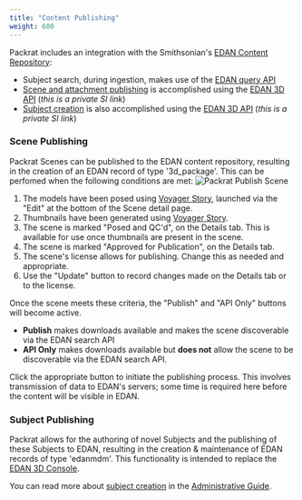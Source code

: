 ```yaml
---
title: "Content Publishing"
weight: 600
---
```


Packrat includes an integration with the Smithsonian's [EDAN Content Repository](http://edan.si.edu/openaccess/docs/):
* Subject search, during ingestion, makes use of the [EDAN query API](http://edan.si.edu/openaccess/apidocs/)
* [Scene and attachment publishing](#scene-publishing) is accomplished using the [EDAN 3D API](http://dev.3d.api.si.edu/apidocs/) (*this is a private SI link*)
* [Subject creation](../../admin#subjects) is also accomplished using the [EDAN 3D API](http://dev.3d.api.si.edu/apidocs/) (*this is a private SI link*)

### Scene Publishing
Packrat Scenes can be published to the EDAN content repository, resulting in the creation of an EDAN record of type '3d_package'. This can be perfomed when the following conditions are met:
![Packrat Publish Scene](/dpo-packrat/images/packrat-publish-scene.png "Packrat Publish Scene")   
1. The models have been posed using [Voyager Story](../voyager#pose), launched via the "Edit" at the bottom of the Scene detail page.
2. Thumbnails have been generated using [Voyager Story](../voyager#capture).
3. The scene is marked "Posed and QC'd", on the Details tab. This is available for use once thumbnails are present in the scene.
4. The scene is marked "Approved for Publication", on the Details tab.
5. The scene's license allows for publishing. Change this as needed and appropriate.
6. Use the "Update" button to record changes made on the Details tab or to the license.

Once the scene meets these criteria, the "Publish" and "API Only" buttons will become active.
* **Publish** makes downloads available and makes the scene discoverable via the EDAN search API
* **API Only** makes downloads available but **does not** allow the scene to be discoverable via the EDAN search API.

Click the appropriate button to initiate the publishing process. This involves transmission of data to EDAN's servers; some time is required here before the content will be visible in EDAN.

### Subject Publishing
Packrat allows for the authoring of novel Subjects and the publishing of these Subjects to EDAN, resulting in the creation & maintenance of EDAN records of type 'edanmdm'. This functionality is intended to replace the [EDAN 3D Console](http://dev.3d.api.si.edu/prod/console/home). 

You can read more about [subject creation](../../admin#subjects) in the [Administrative Guide](../../admin).
